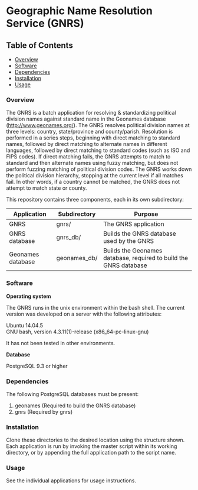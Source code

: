 # Geographic Name Resolution Service (GNRS)

## Table of Contents

- [Overview](#overview)
- [Software](#software)
- [Dependencies](#dependencies)
- [Installation](#installation)
- [Usage](#usage)

### Overview

The GNRS is a batch application for resolving & standardizing political division names against standard name in the Geonames database (http://www.geonames.org/). The GNRS resolves political division names at three levels: country, state/province and county/parish. Resolution is performed in a series steps, beginning with direct matching to standard names, followed by direct matching to alternate names in different languages, followed by direct matching to standard codes (such as ISO and FIPS codes). If direct matching fails, the GNRS attempts to match to standard and then alternate names using fuzzy matching, but does not perform fuzzing matching of political division codes. The GNRS works down the political division hierarchy, stopping at the current level if all matches fail. In other words, if a country cannot be matched, the GNRS does not attempt to match state or county.

This repository contains three components, each in its own subdirectory:

| Application  | Subdirectory | Purpose | 
| ------------- | ------------- | ------------- | 
| GNRS  | gnrs/  | The GNRS application | 
| GNRS database  | gnrs_db/  | Builds the GNRS database used by the GNRS | 
| Geonames database  | geonames_db/  | Builds the Geonames database, required to build the GNRS database  | 

### Software

**Operating system**

The GNRS runs in the unix environment within the bash shell. The current version was developed on a server with the following attributes:

Ubuntu 14.04.5  
GNU bash, version 4.3.11(1)-release (x86_64-pc-linux-gnu)	 

It has not been tested in other environments. 

**Database**

PostgreSQL 9.3 or higher

### Dependencies

The following PostgreSQL databases must be present:

1. geonames (Required to build the GNRS database)
2. gnrs (Required by gnrs)

### Installation

Clone these directories to the desired location using the structure shown. Each application is run by invoking the master script within its working directory, or by appending the full application path to the script name.

### Usage

See the individual applications for usage instructions.